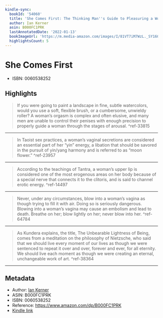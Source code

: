 ```yaml
---
kindle-sync:
  bookId: '54060'
  title: 'She Comes First: The Thinking Man''s Guide to Pleasuring a Woman (Kerner)'
  author: Ian Kerner
  asin: B000FC1PRK
  lastAnnotatedDate: '2022-01-13'
  bookImageUrl: 'https://m.media-amazon.com/images/I/81VT7iM7WzL._SY160.jpg'
  highlightsCount: 5
---
```

# She Comes First

* ISBN: 0060538252

## Highlights
> If you were going to paint a landscape in fine, subtle watercolors, would you use a soft, flexible brush, or a cumbersome, unwieldy roller? A woman’s orgasm is complex and often elusive, and many men are unable to control their penises with enough precision to properly guide a woman through the stages of arousal. ^ref-33815

---
> In Taoist sex practices, a woman’s vaginal secretions are considered an essential part of her “yin” energy, a libation that should be savored in the pursuit of yin/yang harmony and is referred to as “moon flower.” ^ref-23957

---
> According to the teachings of Tantra, a woman’s upper lip is considered one of the most erogenous areas on her body because of a special nerve that connects it to the clitoris, and is said to channel erotic energy. ^ref-14497

---
> Never, under any circumstances, blow into a woman’s vagina as though trying to fill it with air. Doing so is seriously dangerous. Blowing into a woman’s vagina may cause an embolism and lead to death. Breathe on her; blow lightly on her; never blow into her. ^ref-64784

---
> As Kundera explains, the title, The Unbearable Lightness of Being, comes from a meditation on the philosophy of Nietzsche, who said that we should live every moment of our lives as though we were sentenced to repeat it over and over, forever and ever, for all eternity. We should live each moment as though we were creating an eternal, unchangeable work of art. ^ref-38364

---

## Metadata
* Author: [Ian Kerner](https://www.amazon.comundefined)
* ASIN: B000FC1PRK
* ISBN: 0060538252
* Reference: https://www.amazon.com/dp/B000FC1PRK
* [Kindle link](kindle://book?action=open&asin=B000FC1PRK)
